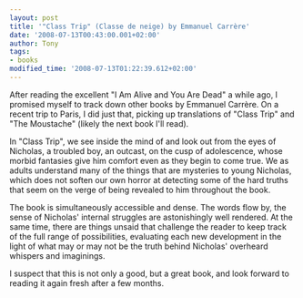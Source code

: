 ```yaml
---
layout: post
title: '"Class Trip" (Classe de neige) by Emmanuel Carrère'
date: '2008-07-13T00:43:00.001+02:00'
author: Tony
tags:
- books
modified_time: '2008-07-13T01:22:39.612+02:00'
---
```


After reading the excellent "I Am Alive and You Are Dead" a while ago, I
promised myself to track down other books by Emmanuel Carrère. On a recent trip
to Paris, I did just that, picking up translations of "Class Trip" and "The
Moustache" (likely the next book I'll read).

In "Class Trip", we see inside the mind of and look out from the eyes of
Nicholas, a troubled boy, an outcast, on the cusp of adolescence, whose morbid
fantasies give him comfort even as they begin to come true. We as adults
understand many of the things that are mysteries to young Nicholas, which does
not soften our own horror at detecting some of the hard truths that seem on the
verge of being revealed to him throughout the book.

The book is simultaneously accessible and dense. The words flow by, the sense
of Nicholas' internal struggles are astonishingly well rendered.   At the same
time, there are things unsaid that challenge the reader to keep track of the
full range of possibilities, evaluating each new development in the light of
what may or may not be the truth behind Nicholas' overheard whispers and
imaginings.

I suspect that this is not only a good, but a great book, and look forward to
reading it again fresh after a few months.